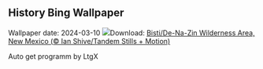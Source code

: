 ## History Bing Wallpaper
Wallpaper date: 2024-03-10
![](https://www.bing.com/th?id=OHR.BistiBlue_EN-CA4421892310_UHD.jpg&w=1000)Download: [Bisti/De-Na-Zin Wilderness Area, New Mexico (© Ian Shive/Tandem Stills + Motion)](https://www.bing.com/th?id=OHR.BistiBlue_EN-CA4421892310_UHD.jpg)

Auto get programm by LtgX
